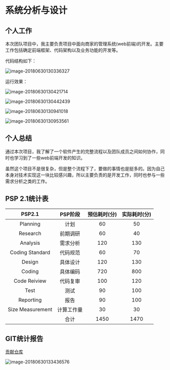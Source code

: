 # 系统分析与设计

## 个人工作

本次团队项目中，我主要负责项目中面向商家的管理系统(web前端)的开发。主要工作包括确定前端框架、代码架构以及业务功能的开发等。

代码结构如下：

![image-20180630130336327](http://on6ak4en1.bkt.clouddn.com/image-20180630130336327.png)	



运行效果：

![image-20180630130421714](http://on6ak4en1.bkt.clouddn.com/image-20180630130421714.png)	

![image-20180630130442439](http://on6ak4en1.bkt.clouddn.com/image-20180630130442439.png)	

![image-20180630130941018](http://on6ak4en1.bkt.clouddn.com/image-20180630130941018.png)	

![image-20180630130953561](http://on6ak4en1.bkt.clouddn.com/image-20180630130953561.png)	

## 个人总结

通过本次项目，我了解了一个软件产生的完整流程以及团队成员之间如何协作，同时也学习到了一些web前端开发的知识。

虽然这个项目不是很复杂，但是整个流程下了，要做的事情也是挺多的。因为自己本身对技术实现这一块比较感兴趣，所以主要负责的是开发工作，同时也参与一些需求分析之类的工作。



## PSP 2.1统计表

|      PSP2.1      |  PSP阶段   | 预估耗时(分) | 实际耗时(分) |
| :--------------: | :--------: | :----------: | :----------: |
|     Planning     |    计划    |      60      |      50      |
|     Research     |  前期调研  |      60      |      40      |
|     Analysis     |  需求分析  |     120      |     130      |
| Coding Standard  |  代码规范  |      60      |      70      |
|      Design      |  具体设计  |     120      |     130      |
|      Coding      |  具体编码  |     720      |     800      |
|   Code Reiview   |  代码复审  |     100      |     120      |
|       Test       |    测试    |      90      |     100      |
|    Reporting     |    报告    |      90      |     100      |
| Size Measurement | 计算工作量 |      30      |      30      |
|                  |    合计    |     1450     |     1470     |

## 

## GIT统计报告

[贡献仓库](https://github.com/DeliciousFoodEasyOrder/merchant-src)

![image-20180630133436576](http://on6ak4en1.bkt.clouddn.com/image-20180630133436576.png)